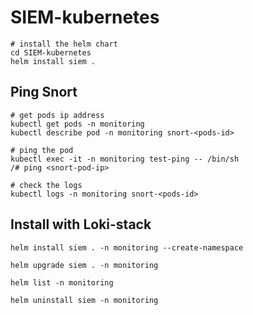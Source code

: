 # SIEM-kubernetes

```
# install the helm chart
cd SIEM-kubernetes
helm install siem .
```

## Ping Snort
```
# get pods ip address
kubectl get pods -n monitoring
kubectl describe pod -n monitoring snort-<pods-id>

# ping the pod
kubectl exec -it -n monitoring test-ping -- /bin/sh
/# ping <snort-pod-ip>

# check the logs
kubectl logs -n monitoring snort-<pods-id>
```

## Install with Loki-stack
```
helm install siem . -n monitoring --create-namespace

helm upgrade siem . -n monitoring

helm list -n monitoring

helm uninstall siem -n monitoring
```